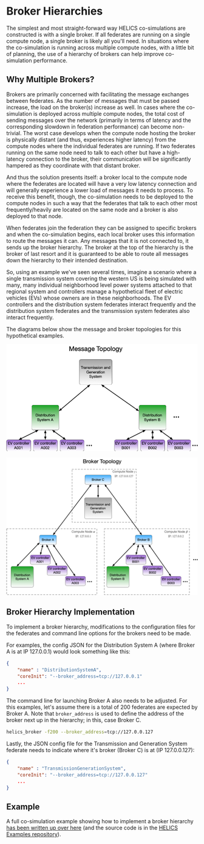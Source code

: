 # Broker Hierarchies

The simplest and most straight-forward way HELICS co-simulations are constructed is with a single broker. If all federates are running on a single compute node, a single broker is likely all you'll need. In situations where the co-simulation is running across multiple compute nodes, with a little bit of planning, the use of a hierarchy of brokers can help improve co-simulation performance.

## Why Multiple Brokers?

Brokers are primarily concerned with facilitating the message exchanges between federates. As the number of messages that must be passed increase, the load on the broker(s) increase as well. In cases where the co-simulation is deployed across multiple compute nodes, the total cost of sending messages over the network (primarily in terms of latency and the corresponding slowdown in federation performance) can become non-trivial. The worst case develops when the compute node hosting the broker is physically distant (and thus, experiences higher latency) from the compute nodes where the individual federates are running. If two federates running on the same node need to talk to each other but have a high-latency connection to the broker, their communication will be significantly hampered as they coordinate with that distant broker.

And thus the solution presents itself: a broker local to the compute node where the federates are located will have a very low latency connection and will generally experience a lower load of messages it needs to process. To receive this benefit, though, the co-simulation needs to be deployed to the compute nodes in such a way that the federates that talk to each other most frequently/heavily are located on the same node and a broker is also deployed to that node.

When federates join the federation they can be assigned to specific brokers and when the co-simulation begins, each local broker uses this information to route the messages it can. Any messages that it is not connected to, it sends up the broker hierarchy. The broker at the top of the hierarchy is the broker of last resort and it is guaranteed to be able to route all messages down the hierarchy to their intended destination.

So, using an example we've seen several times, imagine a scenario where a single transmission system covering the western US is being simulated with many, many individual neighborhood level power systems attached to that regional system and controllers manage a hypothetical fleet of electric vehicles (EVs) whose owners are in these neighborhoods. The EV controllers and the distribution system federates interact frequently and the distribution system federates and the transmission system federates also interact frequently.

The diagrams below show the message and broker topologies for this hypothetical examples.

![](../../img/broker_hierarchy_message_topology.png)

![](../../img/broker_hierarchy_broker_topology.png)

## Broker Hierarchy Implementation

To implement a broker hierarchy, modifications to the configuration files for the federates and command line options for the brokers need to be made.

For examples, the config JSON for the Distribution System A (where Broker A is at IP 127.0.0.1) would look something like this:

```JSON
{
    "name" : "DistributionSystemA",
    "coreInit": "--broker_address=tcp://127.0.0.1"
    ...
}
```

The command line for launching Broker A also needs to be adjusted. For this examples, let's assume there is a total of 200 federates are expected by Broker A. Note that `broker_address` is used to define the address of the broker next up in the hierarchy; in this, case Broker C.

```sh
helics_broker -f200 --broker_address=tcp://127.0.0.127
```

Lastly, the JSON config file for the Transmission and Generation System federate needs to indicate where it's broker (Broker C) is at (IP 127.0.0.127):

```JSON
{
    "name" : "TransmissionGenerationSystem",
    "coreInit": "--broker_address=tcp://127.0.0.127"
    ...
}
```

## Example

A full co-simulation example showing how to implement a broker hierarchy [has been written up over here](../examples/advanced_examples/advanced_brokers_multibroker.md) (and the source code is in the [HELICS Examples repository](https://github.com/GMLC-TDC/HELICS-Examples/tree/master/user_guide_examples/advanced/advanced_brokers/hierarchies)).
